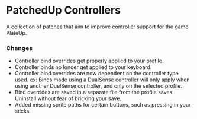 ﻿# PatchedUp Controllers

A collection of patches that aim to improve controller support for the game PlateUp.

### Changes
* Controller bind overrides get properly applied to your profile.
* Controller binds no longer get applied to your keyboard.
* Controller bind overrides are now dependent on the controller type used. ex: Binds made using a DualSense controller will only apply when using another DuelSense controller, and only on the selected profile.
* Bind overrides are saved in a separate file from the profile saves. Uninstall without fear of bricking your save.
* Added missing sprite paths for certain buttons, such as pressing in your sticks.